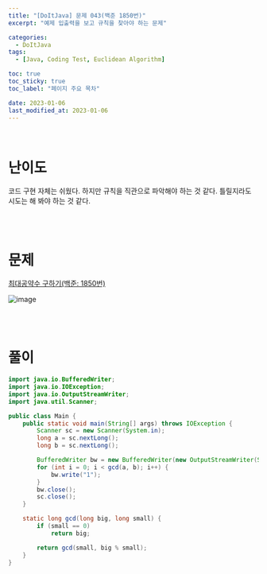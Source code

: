 ```yaml
---
title: "[DoItJava] 문제 043(백준 1850번)"
excerpt: "예제 입출력을 보고 규칙을 찾아야 하는 문제"

categories:
  - DoItJava
tags:
  - [Java, Coding Test, Euclidean Algorithm]

toc: true
toc_sticky: true
toc_label: "페이지 주요 목차"

date: 2023-01-06
last_modified_at: 2023-01-06
---
```


<br>

# 난이도

코드 구현 자체는 쉬웠다. 하지만 규칙을 직관으로 파악해야 하는 것 같다. 틀릴지라도 시도는 해 봐야 하는 것 같다.

<br><br>

# 문제

[최대공약수 구하기(백준: 1850번)](https://www.acmicpc.net/problem/1850)

![image](https://user-images.githubusercontent.com/112764753/210908513-e11b62f7-d7ea-4a0b-aa4b-fe050d488f47.png)

<br><br>

# 풀이

```java
import java.io.BufferedWriter;
import java.io.IOException;
import java.io.OutputStreamWriter;
import java.util.Scanner;

public class Main {
    public static void main(String[] args) throws IOException {
        Scanner sc = new Scanner(System.in);
        long a = sc.nextLong();
        long b = sc.nextLong();

        BufferedWriter bw = new BufferedWriter(new OutputStreamWriter(System.out));
        for (int i = 0; i < gcd(a, b); i++) {
            bw.write("1");
        }
        bw.close();
        sc.close();
    }

    static long gcd(long big, long small) {
        if (small == 0)
            return big;

        return gcd(small, big % small);
    }
}
```
